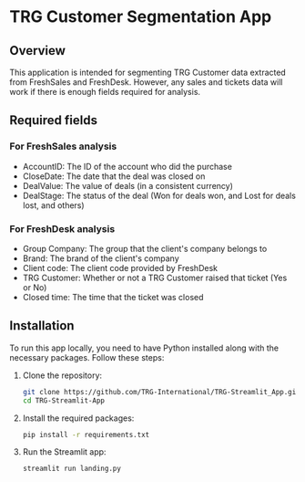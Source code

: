 # TRG Customer Segmentation App

## Overview
This application is intended for segmenting TRG Customer data extracted from FreshSales and FreshDesk. However, any sales and tickets data will work if there is enough fields required for analysis.

## Required fields
### For FreshSales analysis
- AccountID: The ID of the account who did the purchase
- CloseDate: The date that the deal was closed on
- DealValue: The value of deals (in a consistent currency)
- DealStage: The status of the deal (Won for deals won, and Lost for deals lost, and others)
### For FreshDesk analysis
- Group Company: The group that the client's company belongs to
- Brand: The brand of the client's company
- Client code: The client code provided by FreshDesk
- TRG Customer: Whether or not a TRG Customer raised that ticket (Yes or No)
- Closed time: The time that the ticket was closed

## Installation
To run this app locally, you need to have Python installed along with the necessary packages. Follow these steps:

1. Clone the repository:
    ```bash
    git clone https://github.com/TRG-International/TRG-Streamlit_App.git
    cd TRG-Streamlit-App
    ```

2. Install the required packages:
    ```bash
    pip install -r requirements.txt
    ```

3. Run the Streamlit app:
    ```bash
    streamlit run landing.py
    ```
